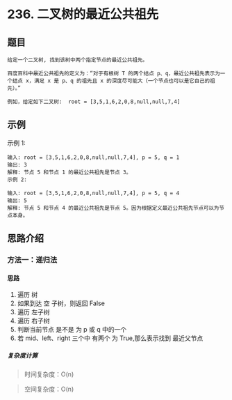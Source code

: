 #  236. 二叉树的最近公共祖先

## 题目

    给定一个二叉树, 找到该树中两个指定节点的最近公共祖先。

    百度百科中最近公共祖先的定义为：“对于有根树 T 的两个结点 p、q，最近公共祖先表示为一个结点 x，满足 x 是 p、q 的祖先且 x 的深度尽可能大（一个节点也可以是它自己的祖先）。”

    例如，给定如下二叉树:  root = [3,5,1,6,2,0,8,null,null,7,4]

## 示例

   示例 1:

    输入: root = [3,5,1,6,2,0,8,null,null,7,4], p = 5, q = 1
    输出: 3
    解释: 节点 5 和节点 1 的最近公共祖先是节点 3。
    示例 2:

    输入: root = [3,5,1,6,2,0,8,null,null,7,4], p = 5, q = 4
    输出: 5
    解释: 节点 5 和节点 4 的最近公共祖先是节点 5。因为根据定义最近公共祖先节点可以为节点本身。

## 思路介绍

### 方法一：递归法

#### 思路

1. 遍历 树
2. 如果到达 空 子树，则返回 False
3. 遍历 左子树
4. 遍历 右子树
5. 判断当前节点 是不是 为 p 或 q 中的一个
6. 若 mid、left、right 三个中 有两个 为 True,那么表示找到 最近父节点

##### 复杂度计算

> 时间复杂度：O(n)

> 空间复杂度：O(n)
